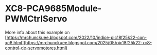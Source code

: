 # XC8-PCA9685Module-PWMCtrlServo

More info about this example on [https://mrchunckuee.blogspot.com/2022/10/indice-pic18f25k22-con-xc8.html](https://mrchunckuee.blogspot.com/2025/05/pic18f25k22-xc8-control-de-servomotores.html)
